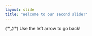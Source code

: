 ```yaml
---
layout: slide
title: "Welcome to our second slide!"
---
```

( ͡° ͜ʖ ͡°)
Use the left arrow to go back!
